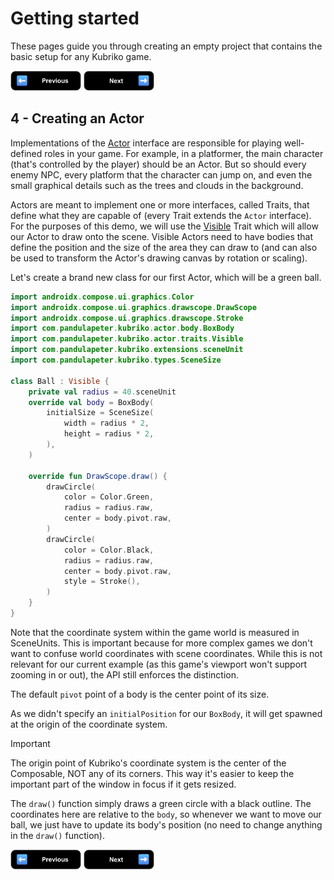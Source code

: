 # Getting started

These pages guide you through creating an empty project that contains the basic setup for any Kubriko game.

[<img src="images/badge_previous.png" alt="Previous page" height="32px" />](https://github.com/pandulapeter/kubriko/blob/main/documentation/GETTING_STARTED_03.md)
[<img src="images/badge_next.png" alt="Next page" height="32px" />](https://github.com/pandulapeter/kubriko/blob/main/documentation/GETTING_STARTED_05.md)

## 4 - Creating an Actor

Implementations of the [Actor](https://github.com/pandulapeter/kubriko/blob/main/engine/src/commonMain/kotlin/com/pandulapeter/kubriko/actor/Actor.kt) interface
are responsible for playing well-defined roles in your game. For example, in a platformer, the main character (that's controlled by the player) should be an
Actor. But so should every enemy NPC, every platform that the character can jump on, and even the small graphical details such as the trees and clouds in the
background.

Actors are meant to implement one or more interfaces, called Traits, that define what they are capable of (every Trait extends the `Actor` interface). For the
purposes of this demo, we will use
the [Visible](https://github.com/pandulapeter/kubriko/blob/main/engine/src/commonMain/kotlin/com/pandulapeter/kubriko/actor/traits/Visible.kt) Trait which will
allow our Actor to draw onto the scene. Visible Actors need to have bodies that define the position and the size of the area they can draw to (and can also be
used to transform the Actor's drawing canvas by rotation or scaling).

Let's create a brand new class for our first Actor, which will be a green ball.

```kotlin
import androidx.compose.ui.graphics.Color
import androidx.compose.ui.graphics.drawscope.DrawScope
import androidx.compose.ui.graphics.drawscope.Stroke
import com.pandulapeter.kubriko.actor.body.BoxBody
import com.pandulapeter.kubriko.actor.traits.Visible
import com.pandulapeter.kubriko.extensions.sceneUnit
import com.pandulapeter.kubriko.types.SceneSize

class Ball : Visible {
    private val radius = 40.sceneUnit 
    override val body = BoxBody(
        initialSize = SceneSize(
            width = radius * 2,
            height = radius * 2,
        ),
    )

    override fun DrawScope.draw() {
        drawCircle(
            color = Color.Green,
            radius = radius.raw,
            center = body.pivot.raw,
        )
        drawCircle(
            color = Color.Black,
            radius = radius.raw,
            center = body.pivot.raw,
            style = Stroke(),
        )
    }
}
```

Note that the coordinate system within the game world is measured in SceneUnits. This is important because for more complex games we don't want to confuse world
coordinates with scene coordinates.
While this is not relevant for our current example (as this game's viewport won't support zooming in or out), the API still enforces the distinction.

The default `pivot` point of a body is the center point of its size.

As we didn't specify an `initialPosition` for our `BoxBody`, it will get spawned at the origin of the coordinate system.

> [!IMPORTANT]  
> The origin point of Kubriko's coordinate system is the center of the Composable, NOT any of its corners. This way it's easier to keep the important part of
> the window in focus if it gets resized.

The `draw()` function simply draws a green circle with a black outline. The coordinates here are relative to the `body`, so whenever we want to move our ball,
we just have to update its body's position (no need to change anything in the `draw()` function).

[<img src="images/badge_previous.png" alt="Previous page" height="32px" />](https://github.com/pandulapeter/kubriko/blob/main/documentation/GETTING_STARTED_03.md)
[<img src="images/badge_next.png" alt="Next page" height="32px" />](https://github.com/pandulapeter/kubriko/blob/main/documentation/GETTING_STARTED_05.md)